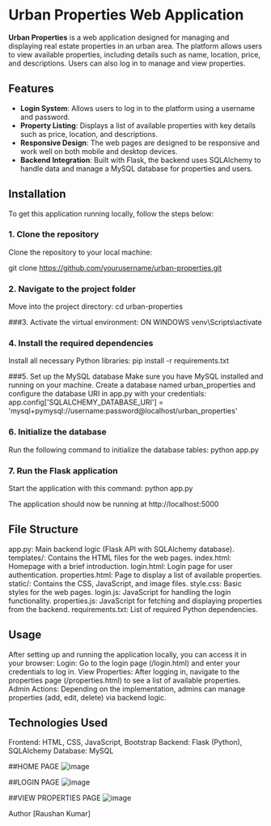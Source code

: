 # Urban Properties Web Application

**Urban Properties** is a web application designed for managing and displaying real estate properties in an urban area. The platform allows users to view available properties, including details such as name, location, price, and descriptions. Users can also log in to manage and view properties.

## Features

- **Login System**: Allows users to log in to the platform using a username and password.
- **Property Listing**: Displays a list of available properties with key details such as price, location, and descriptions.
- **Responsive Design**: The web pages are designed to be responsive and work well on both mobile and desktop devices.
- **Backend Integration**: Built with Flask, the backend uses SQLAlchemy to handle data and manage a MySQL database for properties and users.

## Installation

To get this application running locally, follow the steps below:

### 1. Clone the repository

Clone the repository to your local machine:

git clone https://github.com/yourusername/urban-properties.git

### 2. Navigate to the project folder
Move into the project directory:
cd urban-properties

###3. Activate the virtual environment:
ON WINDOWS
venv\Scripts\activate

### 4. Install the required dependencies
Install all necessary Python libraries:
pip install -r requirements.txt

###5. Set up the MySQL database
Make sure you have MySQL installed and running on your machine. Create a database named urban_properties and configure the database URI in app.py with your credentials:
app.config['SQLALCHEMY_DATABASE_URI'] = 'mysql+pymysql://username:password@localhost/urban_properties'

### 6. Initialize the database
Run the following command to initialize the database tables:
python app.py

### 7. Run the Flask application
Start the application with this command:
python app.py

The application should now be running at http://localhost:5000

## File Structure
app.py: Main backend logic (Flask API with SQLAlchemy database).
templates/: Contains the HTML files for the web pages.
index.html: Homepage with a brief introduction.
login.html: Login page for user authentication.
properties.html: Page to display a list of available properties.
static/: Contains the CSS, JavaScript, and image files.
style.css: Basic styles for the web pages.
login.js: JavaScript for handling the login functionality.
properties.js: JavaScript for fetching and displaying properties from the backend.
requirements.txt: List of required Python dependencies.

## Usage
After setting up and running the application locally, you can access it in your browser:
Login: Go to the login page (/login.html) and enter your credentials to log in.
View Properties: After logging in, navigate to the properties page (/properties.html) to see a list of available properties.
Admin Actions: Depending on the implementation, admins can manage properties (add, edit, delete) via backend logic.

## Technologies Used
Frontend: HTML, CSS, JavaScript, Bootstrap
Backend: Flask (Python), SQLAlchemy
Database: MySQL

##HOME PAGE
![image](https://github.com/user-attachments/assets/ab37af33-11a5-4072-9ec5-24a20aa9fecb)

##LOGIN PAGE
![image](https://github.com/user-attachments/assets/bee5d457-dde4-41e2-b5b4-9361eae0d094)

##VIEW PROPERTIES PAGE
![image](https://github.com/user-attachments/assets/94dfd211-41e8-40dc-9b03-c5c3fe6f137b)

Author
[Raushan Kumar]
